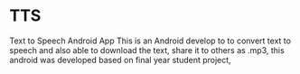 # TTS
Text to Speech Android App
This is an Android develop to to convert text to speech and also able to download the text, share it to others as .mp3,
this android was developed based on final year student project, 
